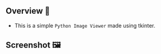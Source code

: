 ## Overview 🌟
- This is a simple `Python Image Viewer` made using tkinter.


<!------------------------------------------------->


## Screenshot 🖼️



<!------------------------------------------------->
